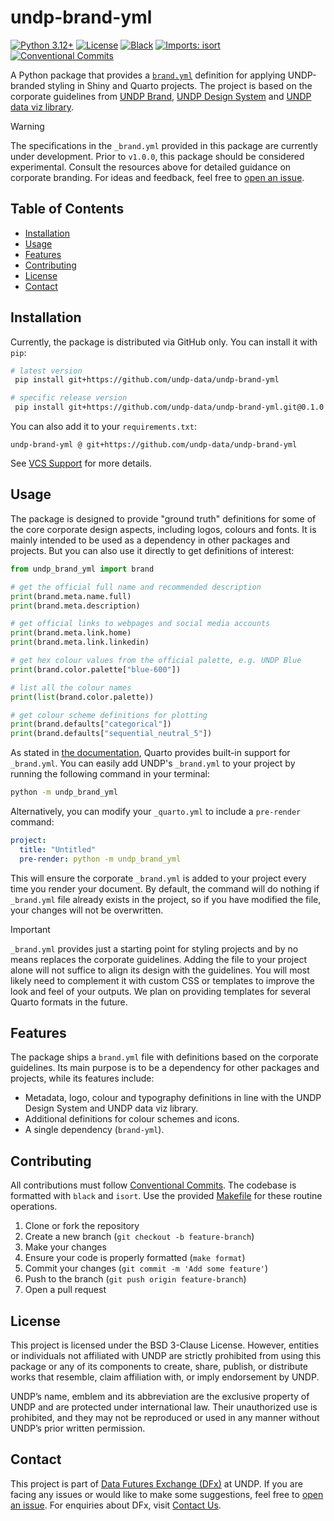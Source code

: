 # undp-brand-yml

[![Python 3.12+](https://img.shields.io/badge/python-3.12+-blue.svg)](https://www.python.org/downloads/release/python-3120/)
[![License](https://img.shields.io/github/license/undp-data/undp-brand-yml)](https://github.com/undp-data/undp-brand-yml/blob/main/LICENSE)
[![Black](https://img.shields.io/badge/code%20style-black-000000.svg)](https://github.com/psf/black)
[![Imports: isort](https://img.shields.io/badge/%20imports-isort-%231674b1?style=flat&labelColor=ef8336)](https://pycqa.github.io/isort/)
[![Conventional Commits](https://img.shields.io/badge/Conventional%20Commits-1.0.0-%23FE5196?logo=conventionalcommits&logoColor=white)](https://conventionalcommits.org)

A Python package that provides a [`brand.yml`](https://posit-dev.github.io/brand-yml/) definition for applying UNDP-branded styling in Shiny and Quarto projects. The project is based on the corporate guidelines from [UNDP Brand](https://brand.undp.org), [UNDP Design System](https://design.undp.org) and [UNDP data viz library](https://dataviz.design.undp.org).

> [!WARNING]  
> The specifications in the `_brand.yml` provided in this package are currently under development. Prior to `v1.0.0`, this package should be considered experimental. Consult the resources above for detailed guidance on corporate branding. For ideas and feedback, feel free to [open an issue](https://github.com/UNDP-Data/undp-brand-yml/issues).

## Table of Contents

- [Installation](#installation)
- [Usage](#usage)
- [Features](#features)
- [Contributing](#contributing)
- [License](#license)
- [Contact](#contact)

## Installation

Currently, the package is distributed via GitHub only. You can install it with `pip`:

```bash
# latest version
 pip install git+https://github.com/undp-data/undp-brand-yml

# specific release version
 pip install git+https://github.com/undp-data/undp-brand-yml.git@0.1.0
```

You can also add it to your `requirements.txt`:

```requirements
undp-brand-yml @ git+https://github.com/undp-data/undp-brand-yml
```

See [VCS Support](https://pip.pypa.io/en/stable/topics/vcs-support/#vcs-support) for more details.

## Usage

The package is designed to provide "ground truth" definitions for some of the core corporate design aspects, including logos, colours and fonts. It is mainly intended to be used as a dependency in other packages and projects. But you can also use it directly to get definitions of interest:

```python
from undp_brand_yml import brand

# get the official full name and recommended description
print(brand.meta.name.full)
print(brand.meta.description)

# get official links to webpages and social media accounts
print(brand.meta.link.home)
print(brand.meta.link.linkedin)

# get hex colour values from the official palette, e.g. UNDP Blue
print(brand.color.palette["blue-600"])

# list all the colour names
print(list(brand.color.palette))

# get colour scheme definitions for plotting
print(brand.defaults["categorical"])
print(brand.defaults["sequential_neutral_5"])
```

As stated in [the documentation](https://quarto.org/docs/authoring/brand.html), Quarto provides built-in support for `_brand.yml`. You can easily add UNDP's `_brand.yml` to your project by running the following command in your terminal:

```sh
python -m undp_brand_yml
```

Alternatively, you can modify your `_quarto.yml` to include a `pre-render` command:

```yml
project:
  title: "Untitled"
  pre-render: python -m undp_brand_yml
```

This will ensure the corporate `_brand.yml` is added to your project every time you render your document. By default, the command will do nothing if `_brand.yml` file already exists in the project, so if you have modified the file, your changes will not be overwritten.

> [!IMPORTANT]  
> `_brand.yml` provides just a starting point for styling projects and by no means replaces the corporate guidelines. Adding the file to your project alone will not suffice to align its design with the guidelines. You will most likely need to complement it with custom CSS or templates to improve the look and feel of your outputs. We plan on providing templates for several Quarto formats in the future.

## Features

The package ships a `brand.yml` file with definitions based on the corporate guidelines. Its main purpose is to be a dependency for other packages and projects, while its features include:

- Metadata, logo, colour and typography definitions in line with the UNDP Design System and UNDP data viz library.
- Additional definitions for colour schemes and icons.
- A single dependency (`brand-yml`).

## Contributing

All contributions must follow [Conventional Commits](https://www.conventionalcommits.org/en/v1.0.0/). The codebase is formatted with `black` and `isort`. Use the provided [Makefile](./Makefile) for these routine operations.

1. Clone or fork the repository
2. Create a new branch (`git checkout -b feature-branch`)
3. Make your changes
4. Ensure your code is properly formatted (`make format`)
5. Commit your changes (`git commit -m 'Add some feature'`)
6. Push to the branch (`git push origin feature-branch`)
7. Open a pull request

## License

This project is licensed under the BSD 3-Clause License. However, entities or individuals not affiliated with UNDP are strictly prohibited from using this package or any of its components to create, share, publish, or distribute works that resemble, claim affiliation with, or imply endorsement by UNDP.

UNDP’s name, emblem and its abbreviation are the exclusive property of UNDP and are protected under international law. Their unauthorized use is prohibited, and they may not be reproduced or used in any manner without UNDP’s prior written permission.

## Contact

This project is part of [Data Futures Exchange (DFx)](https://data.undp.org) at UNDP. If you are facing any issues or would like to make some suggestions, feel free to [open an issue](https://github.com/undp-data/undp-brand-yml/issues/new/choose). For enquiries about DFx, visit [Contact Us](https://data.undp.org/contact-us).